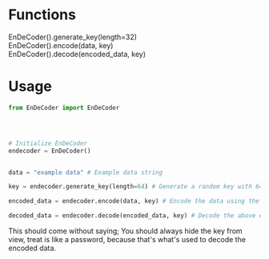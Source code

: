 # Functions
EnDeCoder().generate_key(length=32)
<br>
EnDeCoder().encode(data, key)
<br>
EnDeCoder().decode(encoded_data, key)

# Usage
```py
from EnDeCoder import EnDeCoder




# Initialize EnDeCoder
endecoder = EnDeCoder()


data = "example data" # Example data string

key = endecoder.generate_key(length=64) # Generate a random key with 64 characters

encoded_data = endecoder.encode(data, key) # Encode the data using the key above

decoded_data = endecoder.decode(encoded_data, key) # Decode the above encoded data using the same key above
```
This should come without saying; You should always hide the key from view, treat is like a password, because that's what's used to decode the encoded data.
